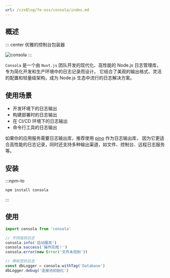```yaml
---
url: /czxBlog/fe-oss/consola/index.md
---
```

&#x20;

## 概述

::: center
优雅的控制台包装器

![consola](https://github.com/unjs/consola/assets/904724/0e511ee6-2543-43ab-9eda-152f07134d94)
:::

`Consola` 是一个由 `Nuxt.js` 团队开发的现代化、高性能的 Node.js 日志管理库，专为简化开发和生产环境中的日志记录而设计。
它结合了美观的输出格式、灵活的配置和轻量级架构，成为 Node.js 生态中流行的日志解决方案。

## 使用场景

* 开发环境下的日志输出
* 构建部署时的日志输出
* 在 CI/CD 环境下的日志输出
* 命令行工具的日志输出

如果你的应用服务需要日志输出库，推荐使用 [pino](./pino.md) 作为日志输出库，
因为它更适合高性能的日志记录，同时还支持多种输出渠道，如文件、控制台、远程日志服务等。

## 安装

:::npm-to

```sh
npm install consola
```

:::

## 使用

```ts
import consola from 'consola'

// 不同级别日志
consola.info('启动服务')
consola.success('操作完成！')
consola.error(new Error('文件未找到'))

// 带标签的日志
const dbLogger = consola.withTag('Database')
dbLogger.debug('连接池初始化')
```
